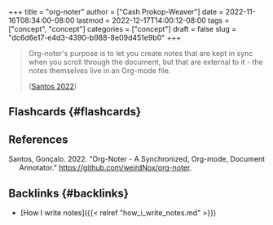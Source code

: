 +++
title = "org-noter"
author = ["Cash Prokop-Weaver"]
date = 2022-11-16T08:34:00-08:00
lastmod = 2022-12-17T14:00:12-08:00
tags = ["concept", "concept"]
categories = ["concept"]
draft = false
slug = "dc6d6e17-e4d3-4390-b988-8e09d451e9b0"
+++

> Org-noter's purpose is to let you create notes that are kept in sync when you scroll through the document, but that are external to it - the notes themselves live in an Org-mode file.
>
> (<a href="#citeproc_bib_item_1">Santos 2022</a>)


## Flashcards {#flashcards}

## References

<style>.csl-entry{text-indent: -1.5em; margin-left: 1.5em;}</style><div class="csl-bib-body">
  <div class="csl-entry"><a id="citeproc_bib_item_1"></a>Santos, Gonçalo. 2022. “Org-Noter - A Synchronized, Org-mode, Document Annotator.” <a href="https://github.com/weirdNox/org-noter">https://github.com/weirdNox/org-noter</a>.</div>
</div>


## Backlinks {#backlinks}

-   [How I write notes]({{< relref "how_i_write_notes.md" >}})
